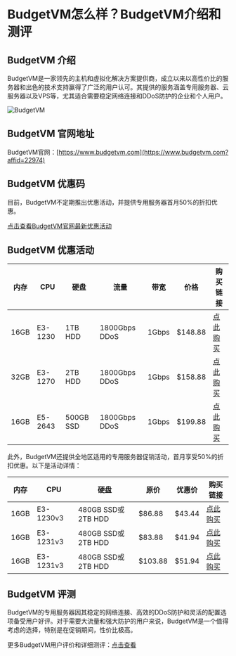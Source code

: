 # BudgetVM怎么样？BudgetVM介绍和测评

## BudgetVM 介绍
BudgetVM是一家领先的主机和虚拟化解决方案提供商，成立以来以高性价比的服务器和出色的技术支持赢得了广泛的用户认可。其提供的服务涵盖专用服务器、云服务器以及VPS等，尤其适合需要稳定网络连接和DDoS防护的企业和个人用户。

![BudgetVM](https://github.com/user-attachments/assets/4d8bb7ea-2f23-4b8b-ad65-749c4e74ae06)

## BudgetVM 官网地址
BudgetVM官网：[https://www.budgetvm.com](https://www.budgetvm.com?affid=22974)

## BudgetVM 优惠码
目前，BudgetVM不定期推出优惠活动，并提供专用服务器首月50%的折扣优惠。

[点击查看BudgetVM官网最新优惠活动](https://www.budgetvm.com?affid=22974)

## BudgetVM 优惠活动

| 内存   | CPU        | 硬盘         | 流量    | 带宽    | 价格           | 购买链接                                                                                       |
|--------|------------|--------------|---------|---------|----------------|------------------------------------------------------------------------------------------------|
| 16GB   | E3-1230    | 1TB HDD      | 1800Gbps DDoS | 1Gbps | $148.88        | [点此购买](https://www.budgetvm.com?affid=22974&product=435&mc_cid=7acc83f6f4&mc_eid=6c74033796) |
| 32GB   | E3-1270    | 2TB HDD      | 1800Gbps DDoS | 1Gbps | $158.88        | [点此购买](https://www.budgetvm.com?affid=22974&product=436&mc_cid=7acc83f6f4&mc_eid=6c74033796) |
| 16GB   | E5-2643    | 500GB SSD    | 1800Gbps DDoS | 1Gbps | $199.88        | [点此购买](https://www.budgetvm.com?affid=22974&product=549&mc_cid=7acc83f6f4&mc_eid=6c74033796) |

此外，BudgetVM还提供全地区适用的专用服务器促销活动，首月享受50%的折扣优惠。以下是活动详情：

| 内存   | CPU        | 硬盘         | 原价    | 优惠价          | 购买链接                                                                                       |
|--------|------------|--------------|---------|-----------------|------------------------------------------------------------------------------------------------|
| 16GB   | E3-1230v3  | 480GB SSD或2TB HDD | $86.88  | $43.44          | [点此购买](https://www.budgetvm.com?affid=22974)                                                |
| 16GB   | E3-1231v3  | 480GB SSD或2TB HDD | $83.88  | $41.94          | [点此购买](https://www.budgetvm.com?affid=22974)                                                |
| 16GB   | E3-1231v3  | 480GB SSD或2TB HDD | $103.88 | $51.94          | [点此购买](https://www.budgetvm.com?affid=22974)                                                |

## BudgetVM 评测
BudgetVM的专用服务器因其稳定的网络连接、高效的DDoS防护和灵活的配置选项备受用户好评。对于需要大流量和强大防护的用户来说，BudgetVM是一个值得考虑的选择，特别是在促销期间，性价比极高。

更多BudgetVM用户评价和详细测评：[点击查看](https://www.budgetvm.com?affid=22974)
